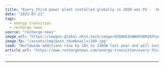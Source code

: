 ```yaml
---
title: "Every third power plant installed globally in 2020 was PV -  SolarPower Europe"
date: "2021-07-21"
tags: 
  - energy transition
  - recharge news
source: "recharge news"
image_url: "https://images-global.nhst.tech/image/d3Q0bEZnWWdhS0RZSFhydlhzU2lHMWZGcjlPaVJOK09SeERFMDRTQ3N0TT0=/nhst/binary/66e07f2bb793e088b796e3f59e065d78"
image_fp: "/assets/img/post_thumbnails/109.jpg"
lead: "Worldwide additions rose by 18% to 138GW last year and will surge further, industry group says in latest Global Market Outlook"
article_url: "https://www.rechargenews.com/energy-transition/every-third-power-plant-installed-globally-in-2020-was-pv-solarpower-europe/2-1-1042885"
---
```


---
